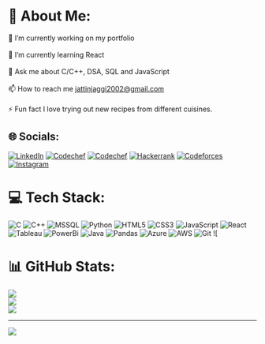 # 💫 About Me:
🔭 I’m currently working on my portfolio<br><br>🌱 I’m currently learning React<br><br>💬 Ask me about C/C++, DSA, SQL and JavaScript<br><br>📫 How to reach me jattinjaggi2002@gmail.com<br><br>⚡ Fun fact I love trying out new recipes from different cuisines.


## 🌐 Socials:
 [![LinkedIn](https://img.shields.io/badge/LinkedIn-%230077B5.svg?logo=linkedin&logoColor=white)](https://linkedin.com/in/jattinjaggi) [![Codechef](https://img.shields.io/badge/-LeetCode-FFA116?logo=LeetCode&logoColor=black)](https://leetcode.com/J4tt1n/) [![Codechef](https://img.shields.io/badge/Codechef-%23B92B27.svg?logo=Codechef&logoColor=white)](https://www.codechef.com/users/j4ttin) [![Hackerrank](https://img.shields.io/badge/-Hackerrank-2EC866?logo=HackerRank&logoColor=white)](https://www.hackerrank.com/profile/J4tt1n) [![Codeforces](https://img.shields.io/badge/Codeforces-445f9d?logo=Codeforces&logoColor=white)](https://codeforces.com/profile/J4tt1n) [![Instagram](https://img.shields.io/badge/Instagram-%23E4405F.svg?logo=Instagram&logoColor=white)](https://instagram.com/_jattinnn._)

# 💻 Tech Stack:
![C](https://img.shields.io/badge/c-%2300599C.svg?style=for-the-badge&logo=c&logoColor=white) ![C++](https://img.shields.io/badge/c++-%2300599C.svg?style=for-the-badge&logo=c%2B%2B&logoColor=white) ![MSSQL](https://img.shields.io/badge/MsSQL-CC2927?style=for-the-badge&logo=microsoftsqlserver&logoColor=white) ![Python](https://img.shields.io/badge/python-3670A0?style=for-the-badge&logo=python&logoColor=ffdd54)  ![HTML5](https://img.shields.io/badge/html5-%23E34F26.svg?style=for-the-badge&logo=html5&logoColor=white) ![CSS3](https://img.shields.io/badge/css3-%231572B6.svg?style=for-the-badge&logo=css3&logoColor=white) ![JavaScript](https://img.shields.io/badge/javascript-%23323330.svg?style=for-the-badge&logo=javascript&logoColor=%23F7DF1E) ![React](https://img.shields.io/badge/react-%2320232a.svg?style=for-the-badge&logo=react&logoColor=%2361DAFB) ![Tableau](https://img.shields.io/badge/Tableau-2A4679?style=for-the-badge&logo=tableau&logoColor=white) ![PowerBi](https://img.shield.io/badge/PowerBi-F2C811?style=logo-for-the-badge&logo=powerbi&logoColor=white) ![Java](https://img.shields.io/badge/java-%23ED8B00.svg?style=for-the-badge&logo=openjdk&logoColor=white) ![Pandas](https://img.shields.io/badge/Pandas-150458?style=logo-for-badge&logo=pandas&logoColor=white) ![Azure](https://img.shields.io/badge/Azure-0078D4?style=for=the-badge&logo=microsoftazure&logoColor=white) ![AWS](https://img.shields.io/badge/AWS-%23FF9900.svg?style=for-the-badge&logo=amazon-aws&logoColor=white) ![Git](https://img.shields.io/badge/Git-F05032?style=for-the-badge&logo=git&logoColor=white)
![
# 📊 GitHub Stats:
![](https://github-readme-stats.vercel.app/api?username=J4tt1n&theme=tokyonight&hide_border=false&include_all_commits=false&count_private=false)<br/>
![](https://github-readme-streak-stats.herokuapp.com/?user=J4tt1n&theme=tokyonight&hide_border=false)<br/>
![](https://github-readme-stats.vercel.app/api/top-langs/?username=J4tt1n&theme=tokyonight&hide_border=false&include_all_commits=false&count_private=false&layout=compact)

---
[![](https://visitcount.itsvg.in/api?id=J4tt1n&icon=0&color=0)](https://visitcount.itsvg.in)

<!-- Proudly created with GPRM ( https://gprm.itsvg.in ) -->

